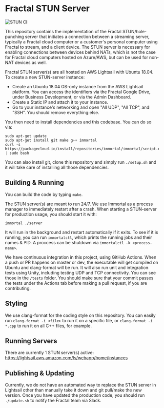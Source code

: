 # Fractal STUN Server

![STUN CI](https://github.com/fractalcomputers/STUN-server/workflows/STUN%20CI/badge.svg)

This repository contains the implementation of the Fractal STUN/hole-punching server that initiates a connection between a streaming server, typically a Fractal cloud computer or a customer's personal computer using Fractal to stream, and a client device. The STUN server is necessary for enabling connections between devices behind NATs, which is not the case for Fractal cloud computers hosted on Azure/AWS, but can be used for non-NAT devices as well.

Fractal STUN server(s) are all hosted on AWS Lightsail with Ubuntu 18.04. To create a new STUN-server instance:

- Create an Ubuntu 18.04 OS-only instance from the AWS Lightsail platform. You can access the identifiers via the Fractal Google Drive, under Business Development, or via the Admin Dashboard.
- Create a Static IP and attach it to your instance.
- Go to your instance's networking and open "All UDP", "All TCP", and "SSH". You should remove everything else.

You then need to install dependencies and this codebase. You can do so via:

```
sudo apt-get update
sudo apt-get install git make g++ immortal
curl -s https://packagecloud.io/install/repositories/immortal/immortal/script.deb.sh | sudo bash
```

You can also install git, clone this repository and simply run `./setup.sh` and it will take care of installing all those dependencies.

## Building & Running

You can build the code by typing `make`. 

The STUN server(s) are meant to run 24/7. We use Immortal as a process manager to immediately restart after a crash. When starting a STUN-server for production usage, you should start it with:

```
immortal ./server
```

It will run in the background and restart automatically if it exits. To see if it is running, you can run `immortalctl`, which prints the running jobs and their names & PID. A proccess can be shutdown via `immortalctl -k <process-name>`. 

We have continuous integration in this project, using GitHub Actions. When a push or PR happens on master or dev, the executable will get compiled on Ubuntu and clang-format will be run. It will also run unit and integration tests using Unity, including testing UDP and TCP connectivity. You can see those in the `/tests` folder. You should make sure that your commit passes the tests under the Actions tab before making a pull request, if you are contributing.

## Styling

We use clang-format for the coding style on this repository. You can easily run `clang-format -i <file>` to run it on a specific file, or `clang-format -i *.cpp` to run it on all C++ files, for example.

## Running Servers

There are currently 1 STUN server(s) active: https://lightsail.aws.amazon.com/ls/webapp/home/instances

## Publishing & Updating

Currently, we do not have an automated way to replace the STUN server in Lightsail other than manually take it down and git pull/make the new version. Once you have updated the production code, you should run `./update.sh` to notify the Fractal team via Slack.  
